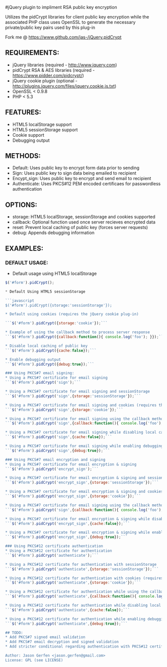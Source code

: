 #jQuery plugin to impliment RSA public key encryption

  Utilizes the pidCrypt libraries for client public key
  encryption while the associated PHP class uses
  OpenSSL to generate the necessary private/public key pairs used
  by this plug-in

  Fork me @ https://www.github.com/jas-/jQuery.pidCrypt

## REQUIREMENTS:
* jQuery libraries (required - http://www.jquery.com)
* pidCrypt RSA & AES libraries (required - https://www.pidder.com/pidcrypt/)
* jQuery cookie plugin (optional - http://plugins.jquery.com/files/jquery.cookie.js.txt)
* OpenSSL < 0.9.8
* PHP < 5.3

## FEATURES:
* HTML5 localStorage support
* HTML5 sessionStorage support
* Cookie support
* Debugging output

## METHODS:
* Default: Uses public key to encrypt form data prior to sending
* Sign: Uses public key to sign data being emailed to recipient
* Encypt_sign: Uses public key to encrypt and send email to recipient
* Authenticate: Uses PKCS#12 PEM encoded certificaes for passwordless authentication

## OPTIONS:
* storage: HTML5 localStorage, sessionStorage and cookies supported
* callback: Optional function used once server recieves encrypted data
* reset: Prevent local caching of public key (forces server requests)
* debug: Appends debugging information

## EXAMPLES:

### DEFAULT USAGE:
* Default usage using HTML5 localStorage

```javascript
$('#form').pidCrypt();

* Default Using HTML5 sessionStorage

```javascript
$('#form').pidCrypt({storage:'sessionStorage'});

* Default using cookies (requires the jQuery cookie plug-in)

```$('#form').pidCrypt({storage:'cookie'});```

* Example of using the callback method to process server response
```$('#form').pidCrypt({callback:function(){ console.log('foo'); }});```

* Disable local caching of public key
```$('#form').pidCrypt({cache:false});```

* Enable debugging output
```$('#form').pidCrypt({debug:true});```

### Using PKCS#7 email signing:
* Using a PKCS#7 certificate for email signing
```$('#form').pidCrypt('sign');```

* Using a PKCS#7 certificate for email signing and sessionStorage
```$('#form').pidCrypt('sign',{storage:'sessionStorage'});```

* Using a PKCS#7 certificate for email signing and cookies (requires the jQuery cookie plug-in)
```$('#form').pidCrypt('sign',{storage:'cookie'});```

* Using a PKCS#7 certificate for email signing using the callback method to process server response
```$('#form').pidCrypt('sign',{callback:function(){ console.log('foo'); }});```

* Using a PKCS#7 certificate for email signing while disabling local caching of public key
```$('#form').pidCrypt('sign',{cache:false});```

* Using a PKCS#7 certificate for email signing while enabling debugging output
```$('#form').pidCrypt('sign',{debug:true});```

### Using PKCS#7 email encryption and signing
* Using a PKCS#7 certificate for email encryption & signing
```$('#form').pidCrypt('encrypt_sign');```

* Using a PKCS#7 certificate for email encryption & signing and sessionStorage
```$('#form').pidCrypt('encrypt_sign',{storage:'sessionStorage'});```

* Using a PKCS#7 certificate for email encryption & signing and cookies (requires the jQuery cookie plug-in)
```$('#form').pidCrypt('encrypt_sign',{storage:'cookie'});```

* Using a PKCS#7 certificate for email signing using the callback method to process server response
```$('#form').pidCrypt('sign',{callback:function(){ console.log('foo'); }});```

* Using a PKCS#7 certificate for email encryption & signing while disabling local caching of public key
```$('#form').pidCrypt('encrypt_sign',{cache:false});```

* Using a PKCS#7 certificate for email encryption & signing while enabling debugging output
```$('#form').pidCrypt('encrypt_sign',{debug:true});```

### Using PKCS#12 certificate authentication
* Using a PKCS#12 certificate for authentication
```$('#form').pidCrypt('authenticate');```

* Using a PKCS#12 certificate for authentication with sessionStorage
```$('#form').pidCrypt('authenticate',{storage:'sessionStorage'});```

* Using a PKCS#12 certificate for authentication with cookies (requires the jQuery cookie plug-in)
```$('#form').pidCrypt('authenticate',{storage:'cookie'});```

* Using a PKCS#12 certificate for authentication while using the callback method to process server response
```$('#form').pidCrypt('authenticate',{callback:function(){ console.log('foo'); }});```

* Using a PKCS#12 certificate for authentication while disabling local caching of public key
```$('#form').pidCrypt('authenticate',{cache:false});```

* Using a PKCS#12 certificate for authentication while enabling debugging output
```$('#form').pidCrypt('authenticate',{debug:true});```

## TODO:
* Add PKCS#7 signed email validation
* Add PKCS#7 email decryption and signed validation
* Add stricter conditional regarding authentication with PKCS#12 certificates

Author: Jason Gerfen <jason.gerfen@gmail.com>
License: GPL (see LICENSE)
